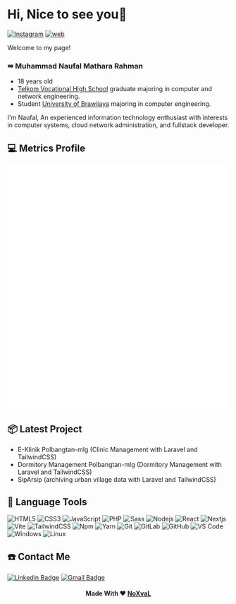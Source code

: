 # Hi, Nice to see you👋

[![Instagram](https://img.shields.io/badge/aathrr.-%23E4405F.svg?label=&logo=instagram&style=flat-square&logoColor=ffffff)](https://www.instagram.com/aathrr._/)
[![web](https://img.shields.io/badge/%F0%9F%8C%90-noxval.me-blue)](https://noxval.me)

Welcome to my page! <br>

### ⇛ Muhammad Naufal Mathara Rahman
- 18 years old
- [Telkom Vocational High School](https://smktelkom-mlg.sch.id/p/profil-sekolah.html) graduate majoring in computer and network engineering.
- Student [University of Brawijaya](https://www.linkedin.com/school/universitas-brawijaya/about/) majoring in computer engineering.

I'm Naufal, An experienced information technology enthusiast with interests in computer systems, cloud network administration, and fullstack developer.

## 💻 Metrics Profile
![Metrics](https://raw.githubusercontent.com/BangNopall/BangNopall/main/github-metrics.svg)

## 📦 Latest Project
- E-Klinik Polbangtan-mlg (Clinic Management  with Laravel and TailwindCSS)
- Dormitory Management Polbangtan-mlg (Dormitory Management with Laravel and TailwindCSS)
- SipArsip (archiving urban village data with Laravel and TailwindCSS)

## 🔨 Language Tools
![HTML5](https://img.shields.io/badge/-HTML5-%23E44D27?style=flat-square&logo=html5&logoColor=ffffff)
![CSS3](https://img.shields.io/badge/-CSS3-%231572B6?style=flat-square&logo=css3)
![JavaScript](https://img.shields.io/badge/-JavaScript-%23F7DF1C?style=flat-square&logo=javascript&logoColor=000000&labelColor=%23F7DF1C&color=%23FFCE5A)
![PHP](https://img.shields.io/badge/-php-%23777BB4.svg?style=flat-square&logo=php&logoColor=white)
![Sass](https://img.shields.io/badge/-Sass-%23CC6699?style=flat-square&logo=sass&logoColor=ffffff)
![Nodejs](https://img.shields.io/badge/-Node-339933?style=flat-square&logo=Node.js&logoColor=ffffff)
![React](https://img.shields.io/badge/-React-61DAFB?style=flat-square&logo=react&logoColor=ffffff)
![Nextjs](https://img.shields.io/badge/-Next-black?style=flat-square&logo=next.js&logoColor=white)
![Vite](https://img.shields.io/badge/-Vite-B73BFE?style=flat-square&logo=vite&logoColor=FFD62E)
![TailwindCSS](https://img.shields.io/badge/-TailwindCSS-%2338B2AC.svg?style=flat-square&logo=tailwind-css&logoColor=white)
![Npm](https://img.shields.io/badge/-npm-CB3837?style=flat-square&logo=npm)
![Yarn](https://img.shields.io/badge/-yarn-%232C8EBB.svg?style=flat-square&logo=yarn&logoColor=white)
![Git](https://img.shields.io/badge/-Git-%23F05032?style=flat-square&logo=git&logoColor=%23ffffff)
![GitLab](https://img.shields.io/badge/-Gitlab-%23181717.svg?style=flat-square&logo=gitlab&logoColor=white)
![GitHub](https://img.shields.io/badge/-GitHub-181717?style=flat-square&logo=github)
![VS Code](http://img.shields.io/badge/-VS%20Code-007ACC?style=flat-square&logo=visual-studio-code&logoColor=ffffff)
![Windows](http://img.shields.io/badge/-Windows-0078D6?style=flat-square&logo=windows&logoColor=ffffff)
![Linux](https://img.shields.io/badge/Linux-FCC624?style=flat-square&logo=linux&logoColor=black)

## ☎️ Contact Me
[![Linkedin Badge](https://img.shields.io/badge/-LinkedIn-blue?style=flat-square&logo=Linkedin&logoColor=white&link=https://www.linkedin.com/public-profile/in/muhammad-naufal-mathara-rahman/)](https://www.linkedin.com/public-profile/in/muhammad-naufal-mathara-rahman/)
[![Gmail Badge](https://img.shields.io/badge/-noxvalproject@gmail.com-c14438?style=flat-square&logo=Gmail&logoColor=white&link=mailto:noxvalproject@gmail.com)](mailto:noxvalproject@gmail.com)

<h4 align="center">Made With &#10084;&#65039; <a href="https://instagram.com/aathrr._/">NoXvaL</a>

